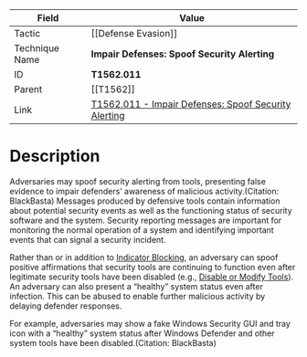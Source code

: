 
|Field|Value|
|---|---|
|Tactic|[[Defense Evasion]]|
|Technique Name|**Impair Defenses: Spoof Security Alerting**|
|ID|**T1562.011**|
|Parent|[[T1562]]|
|Link|[T1562.011 - Impair Defenses: Spoof Security Alerting](https://attack.mitre.org/techniques/T1562/011)|

# Description

Adversaries may spoof security alerting from tools, presenting false evidence to impair defenders’ awareness of malicious activity.(Citation: BlackBasta) Messages produced by defensive tools contain information about potential security events as well as the functioning status of security software and the system. Security reporting messages are important for monitoring the normal operation of a system and identifying important events that can signal a security incident.

Rather than or in addition to [Indicator Blocking](https://attack.mitre.org/techniques/T1562/006), an adversary can spoof positive affirmations that security tools are continuing to function even after legitimate security tools have been disabled (e.g., [Disable or Modify Tools](https://attack.mitre.org/techniques/T1562/001)). An adversary can also present a “healthy” system status even after infection. This can be abused to enable further malicious activity by delaying defender responses.

For example, adversaries may show a fake Windows Security GUI and tray icon with a “healthy” system status after Windows Defender and other system tools have been disabled.(Citation: BlackBasta)